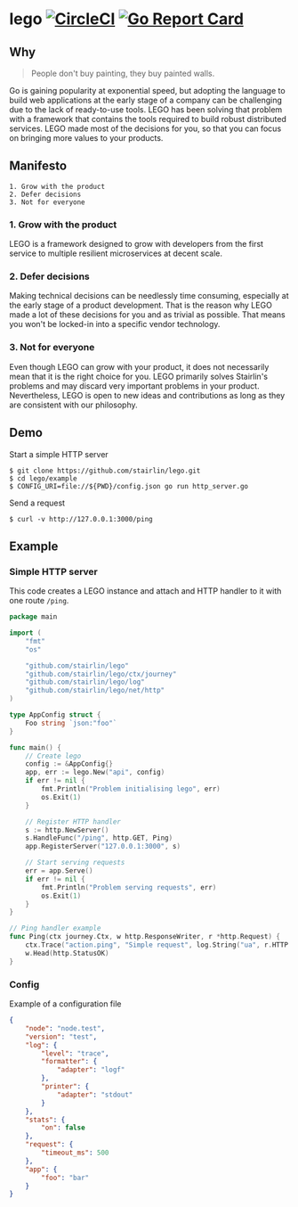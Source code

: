 # lego [![CircleCI](https://circleci.com/gh/stairlin/lego.svg?style=svg)](https://circleci.com/gh/stairlin/lego) [![Go Report Card](https://goreportcard.com/badge/github.com/stairlin/lego)](https://goreportcard.com/report/github.com/stairlin/lego)

## Why

> People don't buy painting, they buy painted walls.

Go is gaining popularity at exponential speed, but adopting the language to build web applications at the early stage of a company can be challenging due to the lack of ready-to-use tools. LEGO has been solving that problem with a framework that contains the tools required to build robust distributed services. LEGO made most of the decisions for you, so that you can focus on bringing more values to your products.

## Manifesto

	1. Grow with the product
	2. Defer decisions
	3. Not for everyone

### 1. Grow with the product
LEGO is a framework designed to grow with developers from the first service to multiple resilient microservices at decent scale.

### 2. Defer decisions
Making technical decisions can be needlessly time consuming, especially at the early stage of a product development. That is the reason why LEGO made a lot of these decisions for you and as trivial as possible. That means you won't be locked-in into a specific vendor technology.

### 3. Not for everyone
Even though LEGO can grow with your product, it does not necessarily mean that it is the right choice for you. LEGO primarily solves Stairlin's problems and may discard very important problems in your product. Nevertheless, LEGO is open to new ideas and contributions as long as they are consistent with our philosophy.

## Demo

Start a simple HTTP server

```shell
$ git clone https://github.com/stairlin/lego.git
$ cd lego/example
$ CONFIG_URI=file://${PWD}/config.json go run http_server.go
```

Send a request

```shell
$ curl -v http://127.0.0.1:3000/ping
```

## Example

### Simple HTTP server

This code creates a LEGO instance and attach and HTTP handler to it with one route `/ping`.

```go
package main

import (
	"fmt"
	"os"

	"github.com/stairlin/lego"
	"github.com/stairlin/lego/ctx/journey"
	"github.com/stairlin/lego/log"
	"github.com/stairlin/lego/net/http"
)

type AppConfig struct {
	Foo string `json:"foo"`
}

func main() {
	// Create lego
	config := &AppConfig{}
	app, err := lego.New("api", config)
	if err != nil {
		fmt.Println("Problem initialising lego", err)
		os.Exit(1)
	}

	// Register HTTP handler
	s := http.NewServer()
	s.HandleFunc("/ping", http.GET, Ping)
	app.RegisterServer("127.0.0.1:3000", s)

	// Start serving requests
	err = app.Serve()
	if err != nil {
		fmt.Println("Problem serving requests", err)
		os.Exit(1)
	}
}

// Ping handler example
func Ping(ctx journey.Ctx, w http.ResponseWriter, r *http.Request) {
	ctx.Trace("action.ping", "Simple request", log.String("ua", r.HTTP.UserAgent()))
	w.Head(http.StatusOK)
}

```

### Config

Example of a configuration file

```json
{
    "node": "node.test",
    "version": "test",
    "log": {
        "level": "trace",
        "formatter": {
            "adapter": "logf"
        },
        "printer": {
            "adapter": "stdout"
        }
    },
    "stats": {
        "on": false
    },
    "request": {
        "timeout_ms": 500
    },
    "app": {
        "foo": "bar"
    }
}
```
